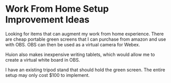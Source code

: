 # Work From Home Setup Improvement Ideas

Looking for items that can augment my work from home experience. There
are cheap portable green screens that I can purchase from amazon and use
with OBS. OBS can then be used as a virtual camera for Webex.

Huion also makes inexpensive writing tablets, which would allow me to
create a virtual white board in OBS.

I have an existing tripod stand that should hold the green screen. The
entire setup may only cost \$100 to implement.

